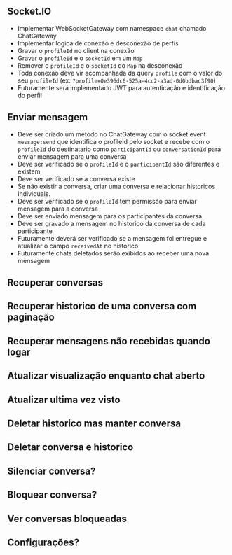 ## Socket.IO

- Implementar WebSocketGateway com namespace `chat` chamado ChatGateway
- Implementar logica de conexão e desconexão de perfis
- Gravar o `profileId` no client na conexão
- Gravar o `profileId` e o `socketId` em um `Map`
- Remover o `profileId` e o `socketId` do `Map` na desconexão
- Toda conexão deve vir acompanhada da query `profile` com o valor do seu `profileId` (ex: `?profile=0e396dc6-525a-4cc2-a3ad-0d0bdbac3f90`)
- Futuramente será implementado JWT para autenticação e identificação do perfil

<!-- ## Criar conversa

- A conversa é ponto inicial que faz a conexão entre os perfis para enviar mensagem
- A conversa é criada com o perfil que iniciou a conversa e o perfil destinario

- Deve ser criado um metodo no ChatGateway com o socket event `conversation:create` que identifica o profileId pelo socket e recebe com o `profileId` do destinatario como `participantId`
- Deve ser verificado se o profileId e o participantId são diferentes e existem
- Verificar se já existe uma conversa entre os dois perfis, se existir, retornar `{ conversationId: string, lastMessage: string, lastMessageAt: string }`
- Caso não exista, criar uma conversa e relacionar historicos individuais.
- Deve retornar `{ conversationId: string }` -->

## Enviar mensagem

- Deve ser criado um metodo no ChatGateway com o socket event `message:send` que identifica o profileId pelo socket e recebe com o `profileId` do destinatario como `participantId` ou `conversationId` para enviar mensagem para uma conversa
- Deve ser verificado se o `profileId` e o `participantId` são diferentes e existem
- Deve ser verificado se a conversa existe
- Se não existir a conversa, criar uma conversa e relacionar historicos individuais.
- Deve ser verificado se o `profileId` tem permissão para enviar mensagem para a conversa
- Deve ser enviado mensagem para os participantes da conversa
- Deve ser gravado a mensagem no historico da conversa de cada participante
- Futuramente deverá ser verificado se a mensagem foi entregue e atualizar o campo `receivedAt` no historico
- Futuramente chats deletados serão exibidos ao receber uma nova mensagem

## Recuperar conversas

## Recuperar historico de uma conversa com paginação

## Recuperar mensagens não recebidas quando logar

## Atualizar visualização enquanto chat aberto

## Atualizar ultima vez visto

## Deletar historico mas manter conversa

## Deletar conversa e historico

## Silenciar conversa?

## Bloquear conversa?

## Ver conversas bloqueadas

## Configurações?
